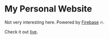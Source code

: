 # My Personal Website

Not very interesting here. Powered by [Firebase](https://firebase.google.com) :fire:.

Check it out [live](https://www.tylerrockwood.com).
